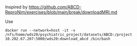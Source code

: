 Inspired by https://github.com/ABCD-ReproNim/exercises/blob/main/break/downloadMRI.md

Use
```shell script
docker run --network=host -it -v /nfs/home/wds20/psychiatric_project/datasets/ABCD:/project 10.202.67.207:5000/wds20:download_abcd /bin/bash
```

